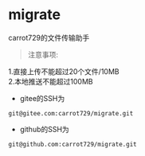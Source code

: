 # migrate
carrot729的文件传输助手   
> 注意事项:

1.直接上传不能超过20个文件/10MB   
2.本地推送不能超过100MB   
- gitee的SSH为 
```
git@gitee.com:carrot729/migrate.git
``` 
- github的SSH为   
```
git@github.com:carrot729/migrate.git
``` 
